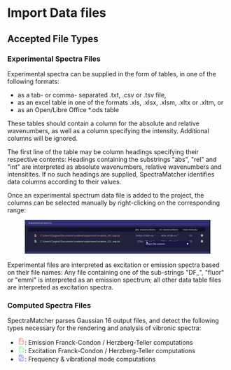 # Import Data files

## Accepted File Types

### Experimental Spectra Files

Experimental spectra can be supplied in the form of tables, in one of the following formats:

* as a tab- or comma- separated .txt, .csv or .tsv file,
* as an excel table in one of the formats .xls, .xlsx, .xlsm, .xltx or .xltm, or
* as an Open/Libre Office *.ods table

These tables should contain a column for the absolute and relative wavenumbers, as well as a column specifying the intensity.
Additional columns will be ignored.

The first line of the table may be column headings specifying their respective contents: Headings containing the substrings "abs", "rel" and "int" are interpreted as absolute wavenumbers, relative wavenumbers and intensitites.
If no such headings are supplied, SpectraMatcher identifies data columns according to their values.

Once an experimental spectrum data file is added to the project, the columns can be selected manually by right-clicking on the corresponding range:

<figure><img src=".gitbook/assets/select_data_columns.gif" alt=""><figcaption></figcaption></figure>

Experimental files are interpreted as excitation or emission spectra based on their file names: Any file containing one of the sub-strings "DF_", "fluor" or "emmi" is interpreted as an emission spectrum; all other data table files are interpreted as excitation spectra.

<!-- TODO: right-click to choose emmission / excitation -->

<!--<img src="../resources/laser-2-16.png" alt="Alt text for icon" width="16" height="16" style="display: inline;">-->

### Computed Spectra Files

SpectraMatcher parses Gaussian 16 output files, and detect the following types necessary for the rendering and analysis of vibronic spectra:


* <img src="../resources/FC-down-2-16-red.png" alt="Emission file icon" width="16" height="16" style="display: inline;">: Emission Franck-Condon / Herzberg-Teller computations
* <img src="../resources/FC-up-2-16-green.png" alt="Excitation file icon" width="16" height="16" style="display: inline;">: Excitation Franck-Condon / Herzberg-Teller computations
* <img src="../resources/file-freq-16-blue.png" alt="Frequency file icon" width="16" height="16" style="display: inline;">: Frequency & vibrational mode computations

<!-- TODO: Section about preparing these Gaussian files -->
